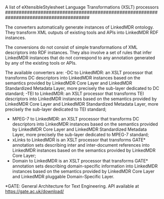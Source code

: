 A list of eXtensibleStylesheet Language Transformations (XSLT) processors
#######################################################################################

The converters automatically generate instances of LinkedMDR ontology. They transform XML outputs of existing tools and APIs into LinkedMDR RDF instances.

The conversions do not consist of simple transformations of XML descriptors into RDF instances.
They also involve a set of rules that infer LinkedMDR instances that do not correspond to any annotation generated by any of the existing tools or APIs.  

The available converters are:
-DC to LinkedMDR: an XSLT processor that transforms DC descriptors into LinkedMDR instances based on the semantics provided by LinkedMDR Core Layer and LinkedMDR Standardized Metadata Layer, more precisely the sub-layer dedicated to DC standard;
-TEI to LinkedMDR: an XSLT processor that transforms TEI descriptors into LinkedMDR instances based on the semantics provided by LinkedMDR Core Layer and LinkedMDR Standardized Metadata Layer, more precisely the sub-layer dedicated to TEI standard;
- MPEG-7 to LinkedMDR: an XSLT processor that transforms DC descriptors into LinkedMDR instances based on the semantics provided by LinkedMDR Core Layer and LinkedMDR Standardized Metadata Layer, more precisely the sub-layer dedicated to MPEG-7 standard;
- xLinks to LinkedMDR is an XSLT processor that transforms GATE* annotation sets describing inter and inter-document references into LinkedMDR instances based on the semantics provided by LinkedMDR Core Layer;
- Domain to LinkedMDR is an XSLT processor that transforms GATE* annotation sets describing domain-specific information into LinkedMDR instances based on the semantics provided by LinkedMDR Core Layer and LinkedMDR pluggable Domain-Specific Layer.

*GATE: General Architecture for Text Engineering. API available at https://gate.ac.uk/download/
